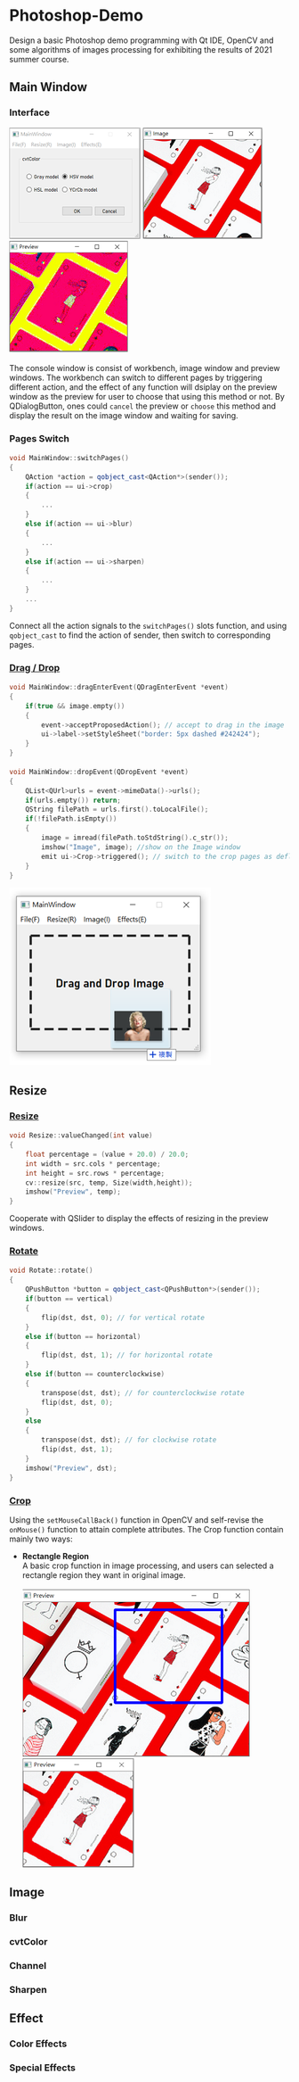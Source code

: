 # Photoshop-Demo
Design a basic Photoshop demo programming with Qt IDE, OpenCV and some algorithms of images processing for exhibiting the results of 2021 summer course.

## Main Window
### Interface
![image](https://github.com/KoKoLates/Photoshop-Demo/blob/main/Images/console.png)
![image](https://github.com/KoKoLates/Photoshop-Demo/blob/main/Images/original.png)
![image](https://github.com/KoKoLates/Photoshop-Demo/blob/main/Images/preview.png) <br/><br/>
The console window is consist of workbench, image window and preview windows. The workbench can switch to different pages by triggering different action, and the effect of any function will dsiplay on the preview window as the preview for user to choose that using this method or not. By QDialogButton, ones could `cancel` the preview or `choose` this method and display the result on the image window and waiting for saving.

### Pages Switch
```cpp
void MainWindow::switchPages()
{
    QAction *action = qobject_cast<QAction*>(sender());
    if(action == ui->crop)
    {
        ...
    }
    else if(action == ui->blur)
    {
        ...
    }
    else if(action == ui->sharpen)
    {
        ...
    }
    ...
}
```
Connect all the action signals to the `switchPages()` slots function, and using `qobject_cast` to find the action of sender, then switch to corresponding pages.
### [Drag / Drop](https://github.com/KoKoLates/Photoshop-Demo/blob/main/Photoshop/event.h)
```cpp
void MainWindow::dragEnterEvent(QDragEnterEvent *event)
{
    if(true && image.empty())
    {
        event->acceptProposedAction(); // accept to drag in the image
        ui->label->setStyleSheet("border: 5px dashed #242424");
    }
}

void MainWindow::dropEvent(QDropEvent *event)
{
    QList<QUrl>urls = event->mimeData()->urls();
    if(urls.empty()) return;
    QString filePath = urls.first().toLocalFile();
    if(!filePath.isEmpty())
    {
        image = imread(filePath.toStdString().c_str());
        imshow("Image", image); //show on the Image window
        emit ui->Crop->triggered(); // switch to the crop pages as deflaut
    }
}
```
![image](https://github.com/KoKoLates/Photoshop-Demo/blob/main/Images/Drag.png)

## Resize
### [Resize](https://github.com/KoKoLates/Photoshop-Demo/blob/main/Photoshop/resize.cpp)
```cpp
void Resize::valueChanged(int value)
{
    float percentage = (value + 20.0) / 20.0;
    int width = src.cols * percentage;
    int height = src.rows * percentage;
    cv::resize(src, temp, Size(width,height));
    imshow("Preview", temp);
}
```
Cooperate with QSlider to display the effects of resizing in the  preview windows.
### [Rotate](https://github.com/KoKoLates/Photoshop-Demo/blob/main/Photoshop/rotate.cpp)
```cpp
void Rotate::rotate()
{
    QPushButton *button = qobject_cast<QPushButton*>(sender());
    if(button == vertical) 
    {
        flip(dst, dst, 0); // for vertical rotate
    }
    else if(button == horizontal)
    {
        flip(dst, dst, 1); // for horizontal rotate
    }
    else if(button == counterclockwise)
    {
        transpose(dst, dst); // for counterclockwise rotate
        flip(dst, dst, 0);
    }
    else
    {
        transpose(dst, dst); // for clockwise rotate
        flip(dst, dst, 1);
    }
    imshow("Preview", dst);
}
```
### [Crop](https://github.com/KoKoLates/Photoshop-Demo/blob/main/Photoshop/crop.cpp)
Using the `setMouseCallBack()` function in OpenCV and self-revise the `onMouse()` function to attain complete attributes. The Crop function contain mainly two ways:
* **Rectangle Region** <br/>
A basic crop function in image processing, and users can selected a rectangle region they want in original image. <br/><br/>
![image](https://github.com/KoKoLates/Photoshop-Demo/blob/main/Images/rectOriginal.PNG) 
![image](https://github.com/KoKoLates/Photoshop-Demo/blob/main/Images/rectCrop.PNG)

## Image
### Blur
### cvtColor
### Channel
### Sharpen

## Effect
### Color Effects
### Special Effects
